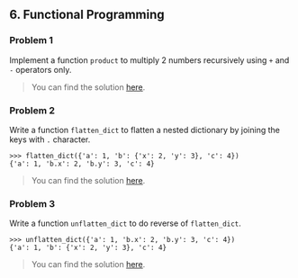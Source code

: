 ## 6. Functional Programming

### Problem 1
Implement a function `product` to multiply 2 numbers recursively 
using `+` and `-` operators only.

> You can find the solution [here](problem_01.py).

### Problem 2
Write a function `flatten_dict` to flatten a nested dictionary 
by joining the keys with `.` character.

    >>> flatten_dict({'a': 1, 'b': {'x': 2, 'y': 3}, 'c': 4})
    {'a': 1, 'b.x': 2, 'b.y': 3, 'c': 4}

> You can find the solution [here](problem_02.py).

### Problem 3
Write a function `unflatten_dict` to do reverse of `flatten_dict`.

    >>> unflatten_dict({'a': 1, 'b.x': 2, 'b.y': 3, 'c': 4})
    {'a': 1, 'b': {'x': 2, 'y': 3}, 'c': 4}

> You can find the solution [here](problem_03.py).
